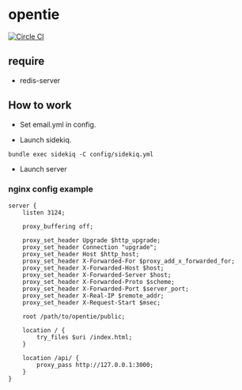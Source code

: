# opentie
[![Circle CI](https://circleci.com/gh/opentie/opentie/tree/master.svg?style=svg)](https://circleci.com/gh/opentie/opentie/tree/master)

## require
- redis-server

## How to work

- Set email.yml in config.

- Launch sidekiq.
```
bundle exec sidekiq -C config/sidekiq.yml
```

- Launch server


### nginx config example

```
server {
    listen 3124;

    proxy_buffering off;

    proxy_set_header Upgrade $http_upgrade;
    proxy_set_header Connection "upgrade";
    proxy_set_header Host $http_host;
    proxy_set_header X-Forwarded-For $proxy_add_x_forwarded_for;
    proxy_set_header X-Forwarded-Host $host;
    proxy_set_header X-Forwarded-Server $host;
    proxy_set_header X-Forwarded-Proto $scheme;
    proxy_set_header X-Forwarded-Port $server_port;
    proxy_set_header X-Real-IP $remote_addr;
    proxy_set_header X-Request-Start $msec;

    root /path/to/opentie/public;

    location / {
        try_files $uri /index.html;
    }

    location /api/ {
        proxy_pass http://127.0.0.1:3000;
    }
}
```

